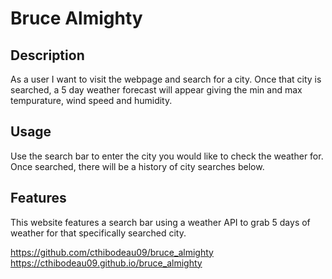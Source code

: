 # Bruce Almighty

## Description
As a user I want to visit the webpage and search for a city. Once that city is searched, a 5 day weather forecast will appear giving the min and max tempurature, wind speed and humidity.

## Usage
Use the search bar to enter the city you would like to check the weather for. Once searched, there will be a history of city searches below.

## Features
This website features a search bar using a weather API to grab 5 days of weather for that specifically searched city.

https://github.com/cthibodeau09/bruce_almighty
https://cthibodeau09.github.io/bruce_almighty

